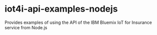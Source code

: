 # iot4i-api-examples-nodejs
Provides examples of using the API of the IBM Bluemix IoT for Insurance service from Node.js
